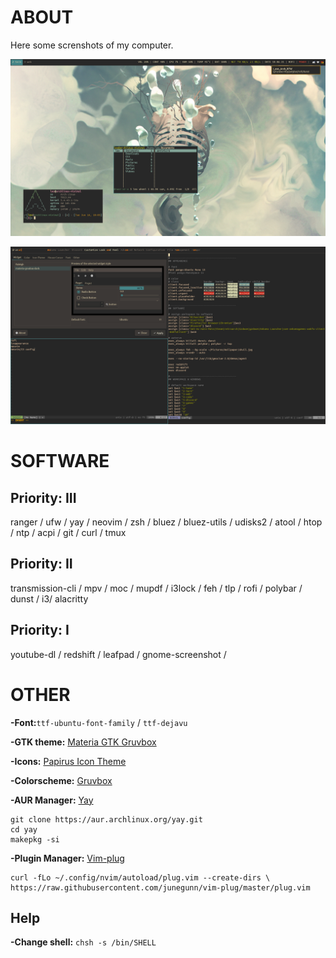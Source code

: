 # ABOUT
Here some screnshots of my computer.

![Screenshot-1](/Screenshot/screenshot-1.png)

![Screenshot-2](/Screenshot/screenshot-2.png)

# SOFTWARE
## Priority: III
ranger / ufw / yay / neovim / zsh / bluez / bluez-utils / udisks2 / atool / htop / ntp / acpi / git / curl / tmux

## Priority: II
transmission-cli / mpv / moc / mupdf / i3lock / feh / tlp / rofi / polybar / dunst / i3/ alacritty

## Priority: I
youtube-dl / redshift / leafpad / gnome-screenshot /

# OTHER
**-Font:**`ttf-ubuntu-font-family` / `ttf-dejavu`

**-GTK theme:** [Materia GTK Gruvbox](https://github.com/Kani-dev/Materia-gtk-gruvbox)

**-Icons:** [Papirus Icon Theme](https://github.com/PapirusDevelopmentTeam/papirus-icon-theme/) 

**-Colorscheme:** [Gruvbox](https://github.com/morhetz/gruvbox-contrib)

**-AUR Manager:** [Yay](https://github.com/Jguer/yay)
```
git clone https://aur.archlinux.org/yay.git
cd yay
makepkg -si
```

**-Plugin Manager:** [Vim-plug](https://github.com/junegunn/vim-plug)
```
curl -fLo ~/.config/nvim/autoload/plug.vim --create-dirs \
https://raw.githubusercontent.com/junegunn/vim-plug/master/plug.vim
```

## Help
**-Change shell:** `chsh -s /bin/SHELL`
